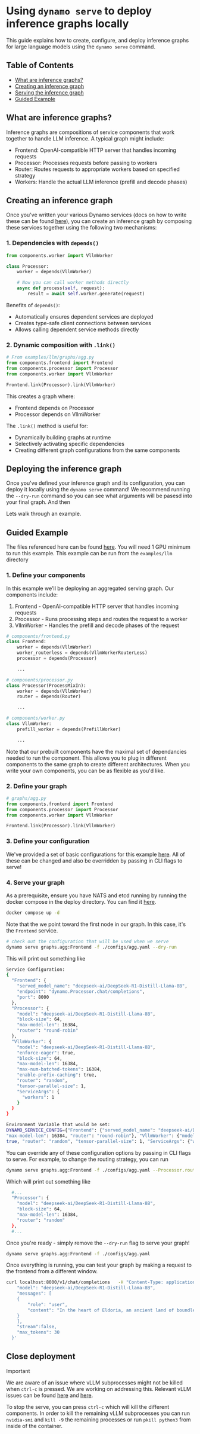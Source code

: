 <!--
SPDX-FileCopyrightText: Copyright (c) 2025 NVIDIA CORPORATION & AFFILIATES. All rights reserved.
SPDX-License-Identifier: Apache-2.0

Licensed under the Apache License, Version 2.0 (the "License");
you may not use this file except in compliance with the License.
You may obtain a copy of the License at

http://www.apache.org/licenses/LICENSE-2.0

Unless required by applicable law or agreed to in writing, software
distributed under the License is distributed on an "AS IS" BASIS,
WITHOUT WARRANTIES OR CONDITIONS OF ANY KIND, either express or implied.
See the License for the specific language governing permissions and
limitations under the License.
-->

# Using `dynamo serve` to deploy inference graphs locally

This guide explains how to create, configure, and deploy inference graphs for large language models using the `dynamo serve` command.

## Table of Contents

- [What are inference graphs?](#what-are-inference-graphs)
- [Creating an inference graph](#creating-an-inference-graph)
- [Serving the inference graph](#deploying-the-inference-graph)
- [Guided Example](#guided-example)

## What are inference graphs?

Inference graphs are compositions of service components that work together to handle LLM inference. A typical graph might include:

- Frontend: OpenAI-compatible HTTP server that handles incoming requests
- Processor: Processes requests before passing to workers
- Router: Routes requests to appropriate workers based on specified strategy
- Workers: Handle the actual LLM inference (prefill and decode phases)

## Creating an inference graph

Once you've written your various Dynamo services (docs on how to write these can be found [here](https://github.com/ai-dynamo/dynamo/blob/main/deploy/dynamo/sdk/docs/sdk/README.md)), you can create an inference graph by composing these services together using the following two mechanisms:

### 1. Dependencies with `depends()`

```python
from components.worker import VllmWorker

class Processor:
    worker = depends(VllmWorker)

    # Now you can call worker methods directly
    async def process(self, request):
        result = await self.worker.generate(request)
```

Benefits of `depends()`:

- Automatically ensures dependent services are deployed
- Creates type-safe client connections between services
- Allows calling dependent service methods directly

### 2. Dynamic composition with `.link()`

```python
# From examples/llm/graphs/agg.py
from components.frontend import Frontend
from components.processor import Processor
from components.worker import VllmWorker

Frontend.link(Processor).link(VllmWorker)
```

This creates a graph where:

- Frontend depends on Processor
- Processor depends on VllmWorker

The `.link()` method is useful for:

- Dynamically building graphs at runtime
- Selectively activating specific dependencies
- Creating different graph configurations from the same components

## Deploying the inference graph

Once you've defined your inference graph and its configuration, you can deploy it locally using the `dynamo serve` command! We recommend running the `--dry-run` command so you can see what arguments will be pasesd into your final graph. And then

Lets walk through an example.

## Guided Example

The files referenced here can be found [here](https://github.com/ai-dynamo/dynamo/blob/main/examples/llm/components). You will need 1 GPU minimum to run this example. This example can be run from the `examples/llm` directory

### 1. Define your components

In this example we'll be deploying an aggregated serving graph. Our components include:

1. Frontend - OpenAI-compatible HTTP server that handles incoming requests
2. Processor - Runs processing steps and routes the request to a worker
3. VllmWorker - Handles the prefill and decode phases of the request

```python
# components/frontend.py
class Frontend:
    worker = depends(VllmWorker)
    worker_routerless = depends(VllmWorkerRouterLess)
    processor = depends(Processor)

    ...
```

```python
# components/processor.py
class Processor(ProcessMixIn):
    worker = depends(VllmWorker)
    router = depends(Router)

    ...
```

```python
# components/worker.py
class VllmWorker:
    prefill_worker = depends(PrefillWorker)

    ...
```

Note that our prebuilt components have the maximal set of dependancies needed to run the component. This allows you to plug in different components to the same graph to create different architectures. When you write your own components, you can be as flexible as you'd like.

### 2. Define your graph

```python
# graphs/agg.py
from components.frontend import Frontend
from components.processor import Processor
from components.worker import VllmWorker

Frontend.link(Processor).link(VllmWorker)
```

### 3. Define your configuration

We've provided a set of basic configurations for this example [here](https://github.com/ai-dynamo/dynamo/blob/main/examples/llm/configs/agg.yaml). All of these can be changed and also be overridden by passing in CLI flags to serve!

### 4. Serve your graph

As a prerequisite, ensure you have NATS and etcd running by running the docker compose in the deploy directory. You can find it [here](https://github.com/ai-dynamo/dynamo/blob/main/deploy/docker-compose.yml).

```bash
docker compose up -d
```

Note that the we point toward the first node in our graph. In this case, it's the `Frontend` service.

```bash
# check out the configuration that will be used when we serve
dynamo serve graphs.agg:Frontend -f ./configs/agg.yaml --dry-run
```

This will print out something like

```bash
Service Configuration:
{
  "Frontend": {
    "served_model_name": "deepseek-ai/DeepSeek-R1-Distill-Llama-8B",
    "endpoint": "dynamo.Processor.chat/completions",
    "port": 8000
  },
  "Processor": {
    "model": "deepseek-ai/DeepSeek-R1-Distill-Llama-8B",
    "block-size": 64,
    "max-model-len": 16384,
    "router": "round-robin"
  },
  "VllmWorker": {
    "model": "deepseek-ai/DeepSeek-R1-Distill-Llama-8B",
    "enforce-eager": true,
    "block-size": 64,
    "max-model-len": 16384,
    "max-num-batched-tokens": 16384,
    "enable-prefix-caching": true,
    "router": "random",
    "tensor-parallel-size": 1,
    "ServiceArgs": {
      "workers": 1
    }
  }
}

Environment Variable that would be set:
DYNAMO_SERVICE_CONFIG={"Frontend": {"served_model_name": "deepseek-ai/DeepSeek-R1-Distill-Llama-8B", "endpoint": "dynamo.Processor.chat/completions", "port": 8000}, "Processor": {"model": "deepseek-ai/DeepSeek-R1-Distill-Llama-8B", "block-size": 64,
"max-model-len": 16384, "router": "round-robin"}, "VllmWorker": {"model": "deepseek-ai/DeepSeek-R1-Distill-Llama-8B", "enforce-eager": true, "block-size": 64, "max-model-len": 16384, "max-num-batched-tokens": 16384, "enable-prefix-caching":
true, "router": "random", "tensor-parallel-size": 1, "ServiceArgs": {"workers": 1}}}
```

You can override any of these configuration options by passing in CLI flags to serve. For example, to change the routing strategy, you can run

```bash
dynamo serve graphs.agg:Frontend -f ./configs/agg.yaml --Processor.router=random --dry-run
```

Which will print out something like

```bash
  #...
  "Processor": {
    "model": "deepseek-ai/DeepSeek-R1-Distill-Llama-8B",
    "block-size": 64,
    "max-model-len": 16384,
    "router": "random"
  },
  #...
```

Once you're ready - simply remove the `--dry-run` flag to serve your graph!

```bash
dynamo serve graphs.agg:Frontend -f ./configs/agg.yaml
```

Once everything is running, you can test your graph by making a request to the frontend from a different window.

```bash
curl localhost:8000/v1/chat/completions   -H "Content-Type: application/json"   -d '{
    "model": "deepseek-ai/DeepSeek-R1-Distill-Llama-8B",
    "messages": [
    {
        "role": "user",
        "content": "In the heart of Eldoria, an ancient land of boundless magic and mysterious creatures, lies the long-forgotten city of Aeloria. Once a beacon of knowledge and power, Aeloria was buried beneath the shifting sands of time, lost to the world for centuries. You are an intrepid explorer, known for your unparalleled curiosity and courage, who has stumbled upon an ancient map hinting at ests that Aeloria holds a secret so profound that it has the potential to reshape the very fabric of reality. Your journey will take you through treacherous deserts, enchanted forests, and across perilous mountain ranges. Your Task: Character Background: Develop a detailed background for your character. Describe their motivations for seeking out Aeloria, their skills and weaknesses, and any personal connections to the ancient city or its legends. Are they driven by a quest for knowledge, a search for lost familt clue is hidden."
    }
    ],
    "stream":false,
    "max_tokens": 30
  }'
```

## Close deployment

> [!IMPORTANT]
> We are aware of an issue where vLLM subprocesses might not be killed when `ctrl-c` is pressed.
> We are working on addressing this. Relevant vLLM issues can be found [here](https://github.com/vllm-project/vllm/pull/8492) and [here](https://github.com/vllm-project/vllm/issues/6219#issuecomment-2439257824).

To stop the serve, you can press `ctrl-c` which will kill the different components. In order to kill the remaining vLLM subprocesses you can run `nvidia-smi` and `kill -9` the remaining processes or run `pkill python3` from inside of the container.
